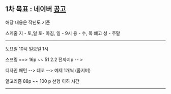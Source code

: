 

## 1차 목표 : 네이버  [공고](https://recruit.navercorp.com/micro/techopen/2022)

해당 내용은 작년도 기준 

스케줄 
지  -   토,일       토- 아침,  일 - 9시
용  -   수, 목  뺴고
성  -   주말 

----------------------------------------------------------------------------------
토요일 10시 
일요일 1시

스프링 ==> 16p ~~ 51  2.2 전까지p  -- > 

디자인 패턴 --> 데코 --> 예제 1개씩 (옵저버)  

알고리즘 88p ~~ 100 p 선형 이하 시간

----------------------------------------------------------------------------------

